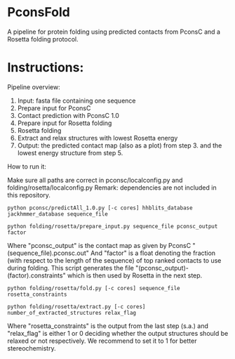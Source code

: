 PconsFold
===========

A pipeline for protein folding using predicted contacts from PconsC and a  Rosetta folding protocol.


Instructions:
===========

Pipeline overview:


1. Input: fasta file containing one sequence
2. Prepare input for PconsC
3. Contact prediction with PconsC 1.0
4. Prepare input for Rosetta folding
5. Rosetta folding
6. Extract and relax structures with lowest Rosetta energy
7. Output: the predicted contact map (also as a plot) from step 3. and the lowest energy structure from step 5.


How to run it:

Make sure all paths are correct in pconsc/localconfig.py and folding/rosetta/localconfig.py
Remark: dependencies are not included in this repository.

```
python pconsc/predictAll_1.0.py [-c cores] hhblits_database jackhmmer_database sequence_file

python folding/rosetta/prepare_input.py sequence_file pconsc_output factor
```

Where "pconsc_output" is the contact map as given by PconsC "(sequence_file).pconsc.out"
And "factor" is a float denoting the fraction (with respect to the length of the sequence) of top ranked contacts to use during folding.
This script generates the file "(pconsc_output)-(factor).constraints" which is then used by Rosetta in the next step. 


``` 
python folding/rosetta/fold.py [-c cores] sequence_file rosetta_constraints

python folding/rosetta/extract.py [-c cores] number_of_extracted_structures relax_flag
```

Where "rosetta_constraints" is the output from the last step (s.a.) and "relax_flag" is either 1 or 0 deciding whether the output structures should be relaxed or not respectively. We recommend to set it to 1 for better stereochemistry.
